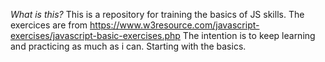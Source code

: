 *What is this?*
This is a repository for training the basics of JS skills.
The exercices are from https://www.w3resource.com/javascript-exercises/javascript-basic-exercises.php
The intention is to keep learning and practicing as much as i can.
Starting with the basics.
